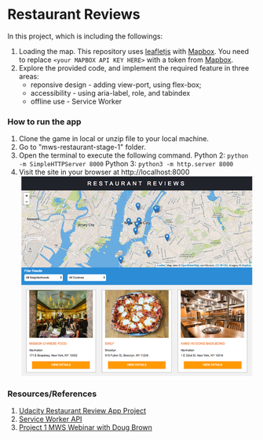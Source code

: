 # Restaurant Reviews

In this project, which is including the followings:
1. Loading the map. This repository uses [leafletjs](https://leafletjs.com/) with [Mapbox](https://www.mapbox.com/). You need to replace `<your MAPBOX API KEY HERE>` with a token from [Mapbox](https://www.mapbox.com/).
2. Explore the provided code, and implement the required feature in three areas:
	- reponsive design - adding view-port, using flex-box;
	- accessibility - using aria-label, role, and tabindex
	- offline use - Service Worker

### How to run the app
1. Clone the game in local or unzip file to your local machine.
2. Go to "mws-restaurant-stage-1" folder.
3. Open the terminal to execute the following command.
	Python 2: `python -m SimpleHTTPServer 8000` 
	Python 3: `python3 -m http.server 8000`
4. Visit the site in your browser at http://localhost:8000
![Home Page](img/RestaurantReviews.png)

### Resources/References
1. [Udacity Restaurant Review App Project](https://www.diigo.com/outliner/fjslyn/Udacity-Restaurant-Reviews-App-(project-%235)?key=zqiopam1yz)
2. [Service Worker API](https://developer.mozilla.org/en-US/docs/Web/API/Service_Worker_API)
3. [Project 1 MWS Webinar with Doug Brown](https://www.youtube.com/watch?v=92dtrNU1GQc)
